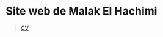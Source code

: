 Site web de Malak El Hachimi
============================

> [CV](./resume/CV%20de%20Melhachimi.pdf)
